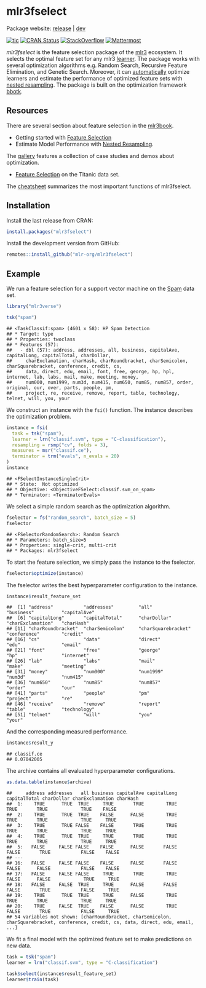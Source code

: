 
# mlr3fselect

Package website: [release](https://mlr3fselect.mlr-org.com/) |
[dev](https://mlr3fselect.mlr-org.com/dev/)

<!-- badges: start -->

[![tic](https://github.com/mlr-org/mlr3fselect/workflows/tic/badge.svg?branch=main)](https://github.com/mlr-org/mlr3fselect/actions)
[![CRAN
Status](https://www.r-pkg.org/badges/version/mlr3fselect)](https://cran.r-project.org/package=mlr3fselect)
[![StackOverflow](https://img.shields.io/badge/stackoverflow-mlr3-orange.svg)](https://stackoverflow.com/questions/tagged/mlr3)
[![Mattermost](https://img.shields.io/badge/chat-mattermost-orange.svg)](https://lmmisld-lmu-stats-slds.srv.mwn.de/mlr_invite/)
<!-- badges: end -->

*mlr3fselect* is the feature selection package of the
[mlr3](https://mlr-org.com/) ecosystem. It selects the optimal feature
set for any mlr3 [learner](https://github.com/mlr-org/mlr3learners). The
package works with several optimization algorithms e.g. Random Search,
Recursive Feature Elimination, and Genetic Search. Moreover, it can
[automatically](https://mlr3book.mlr-org.com/feature-selection.html#autofselect)
optimize learners and estimate the performance of optimized feature sets
with [nested
resampling](https://mlr3book.mlr-org.com/optimization.html#sec-nested-resampling).
The package is built on the optimization framework
[bbotk](https://github.com/mlr-org/bbotk).

## Resources

There are several section about feature selection in the
[mlr3book](https://mlr3book.mlr-org.com).

  - Getting started with [Feature
    Selection](https://mlr3book.mlr-org.com/feature-selection.html#fs-wrapper)
  - Estimate Model Performance with [Nested
    Resampling](https://mlr3book.mlr-org.com/optimization.html#sec-model-performance).

The [gallery](https://mlr-org.com/gallery.html) features a collection of
case studies and demos about optimization.

  - [Feature
    Selection](https://mlr3gallery.mlr-org.com/posts/2020-09-14-mlr3fselect-basic/)
    on the Titanic data set.

The [cheatsheet](https://cheatsheets.mlr-org.com/mlr3fselect.pdf)
summarizes the most important functions of mlr3fselect.

## Installation

Install the last release from CRAN:

``` r
install.packages("mlr3fselect")
```

Install the development version from GitHub:

``` r
remotes::install_github("mlr-org/mlr3fselect")
```

## Example

We run a feature selection for a support vector machine on the
[Spam](https://mlr3.mlr-org.com/reference/mlr_tasks_spam.html) data set.

``` r
library("mlr3verse")

tsk("spam")
```

    ## <TaskClassif:spam> (4601 x 58): HP Spam Detection
    ## * Target: type
    ## * Properties: twoclass
    ## * Features (57):
    ##   - dbl (57): address, addresses, all, business, capitalAve, capitalLong, capitalTotal, charDollar,
    ##     charExclamation, charHash, charRoundbracket, charSemicolon, charSquarebracket, conference, credit, cs,
    ##     data, direct, edu, email, font, free, george, hp, hpl, internet, lab, labs, mail, make, meeting, money,
    ##     num000, num1999, num3d, num415, num650, num85, num857, order, original, our, over, parts, people, pm,
    ##     project, re, receive, remove, report, table, technology, telnet, will, you, your

We construct an instance with the `fsi()` function. The instance
describes the optimization problem.

``` r
instance = fsi(
  task = tsk("spam"),
  learner = lrn("classif.svm", type = "C-classification"),
  resampling = rsmp("cv", folds = 3),
  measures = msr("classif.ce"),
  terminator = trm("evals", n_evals = 20)
)
instance
```

    ## <FSelectInstanceSingleCrit>
    ## * State:  Not optimized
    ## * Objective: <ObjectiveFSelect:classif.svm_on_spam>
    ## * Terminator: <TerminatorEvals>

We select a simple random search as the optimization algorithm.

``` r
fselector = fs("random_search", batch_size = 5)
fselector
```

    ## <FSelectorRandomSearch>: Random Search
    ## * Parameters: batch_size=5
    ## * Properties: single-crit, multi-crit
    ## * Packages: mlr3fselect

To start the feature selection, we simply pass the instance to the
fselector.

``` r
fselector$optimize(instance)
```

The fselector writes the best hyperparameter configuration to the
instance.

``` r
instance$result_feature_set
```

    ##  [1] "address"           "addresses"         "all"               "business"          "capitalAve"       
    ##  [6] "capitalLong"       "capitalTotal"      "charDollar"        "charExclamation"   "charHash"         
    ## [11] "charRoundbracket"  "charSemicolon"     "charSquarebracket" "conference"        "credit"           
    ## [16] "cs"                "data"              "direct"            "edu"               "email"            
    ## [21] "font"              "free"              "george"            "hp"                "internet"         
    ## [26] "lab"               "labs"              "mail"              "make"              "meeting"          
    ## [31] "money"             "num000"            "num1999"           "num3d"             "num415"           
    ## [36] "num650"            "num85"             "num857"            "order"             "our"              
    ## [41] "parts"             "people"            "pm"                "project"           "re"               
    ## [46] "receive"           "remove"            "report"            "table"             "technology"       
    ## [51] "telnet"            "will"              "you"               "your"

And the corresponding measured performance.

``` r
instance$result_y
```

    ## classif.ce 
    ## 0.07042005

The archive contains all evaluated hyperparameter configurations.

``` r
as.data.table(instance$archive)
```

    ##     address addresses   all business capitalAve capitalLong capitalTotal charDollar charExclamation charHash
    ##  1:    TRUE      TRUE  TRUE     TRUE       TRUE        TRUE         TRUE       TRUE            TRUE    FALSE
    ##  2:    TRUE      TRUE  TRUE    FALSE      FALSE        TRUE         TRUE       TRUE            TRUE     TRUE
    ##  3:    TRUE      TRUE FALSE    FALSE       TRUE        TRUE         TRUE       TRUE            TRUE     TRUE
    ##  4:    TRUE      TRUE  TRUE     TRUE       TRUE        TRUE         TRUE       TRUE            TRUE     TRUE
    ##  5:   FALSE     FALSE FALSE    FALSE      FALSE       FALSE        FALSE       TRUE           FALSE    FALSE
    ## ---                                                                                                         
    ## 16:   FALSE     FALSE FALSE    FALSE      FALSE       FALSE        FALSE      FALSE           FALSE    FALSE
    ## 17:   FALSE     FALSE FALSE     TRUE       TRUE        TRUE        FALSE      FALSE            TRUE     TRUE
    ## 18:   FALSE     FALSE  TRUE     TRUE      FALSE       FALSE        FALSE       TRUE           FALSE     TRUE
    ## 19:    TRUE      TRUE  TRUE     TRUE      FALSE        TRUE         TRUE       TRUE            TRUE     TRUE
    ## 20:    TRUE     FALSE  TRUE    FALSE      FALSE        TRUE        FALSE       TRUE           FALSE     TRUE
    ## 54 variables not shown: [charRoundbracket, charSemicolon, charSquarebracket, conference, credit, cs, data, direct, edu, email, ...]

We fit a final model with the optimized feature set to make predictions
on new data.

``` r
task = tsk("spam")
learner = lrn("classif.svm", type = "C-classification")

task$select(instance$result_feature_set)
learner$train(task)
```
